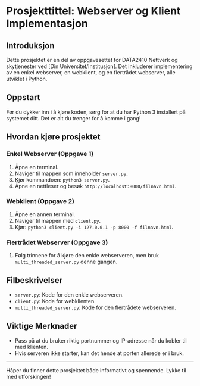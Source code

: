 # Prosjekttittel: Webserver og Klient Implementasjon

## Introduksjon

Dette prosjektet er en del av oppgavesettet for DATA2410 Nettverk og skytjenester ved [Din Universitet/Institusjon]. Det inkluderer implementering av en enkel webserver, en webklient, og en flertrådet webserver, alle utviklet i Python.

## Oppstart

Før du dykker inn i å kjøre koden, sørg for at du har Python 3 installert på systemet ditt. Det er alt du trenger for å komme i gang!

## Hvordan kjøre prosjektet

### Enkel Webserver (Oppgave 1)

1. Åpne en terminal.
2. Naviger til mappen som inneholder `server.py`.
3. Kjør kommandoen: `python3 server.py`.
4. Åpne en nettleser og besøk `http://localhost:8000/filnavn.html`.

### Webklient (Oppgave 2)

1. Åpne en annen terminal.
2. Naviger til mappen med `client.py`.
3. Kjør: `python3 client.py -i 127.0.0.1 -p 8000 -f filnavn.html`.

### Flertrådet Webserver (Oppgave 3)

1. Følg trinnene for å kjøre den enkle webserveren, men bruk `multi_threaded_server.py` denne gangen.

## Filbeskrivelser

- `server.py`: Kode for den enkle webserveren.
- `client.py`: Kode for webklienten.
- `multi_threaded_server.py`: Kode for den flertrådete webserveren.

## Viktige Merknader

- Pass på at du bruker riktig portnummer og IP-adresse når du kobler til med klienten.
- Hvis serveren ikke starter, kan det hende at porten allerede er i bruk.

---

Håper du finner dette prosjektet både informativt og spennende. Lykke til med utforskingen!
